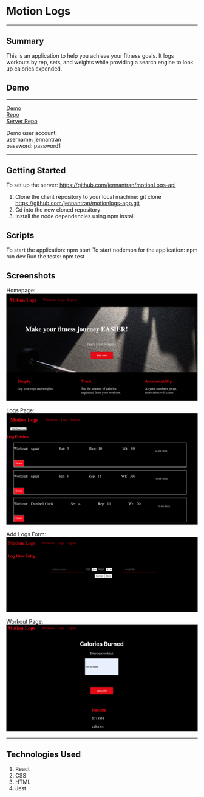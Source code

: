 Motion Logs
========
* * *

Summary
-------

This is an application to help you achieve your fitness goals. It logs workouts by rep, sets, and weights while providing a search engine to look up calories 
expended.

Demo
----
* * *

[Demo](https://motionlogs-app.vercel.app) </br>
[Repo](https://github.com/jennantran/motionlogs-app) </br>
[Server Repo](https://github.com/jennantran/motionLogs-api)

Demo user account: </br>
username: jennantran </br>
password: password1
* * *

Getting Started
---------------
To set up the server: https://github.com/jennantran/motionLogs-api
1. Clone the client repository to your local machine: git clone https://github.com/jennantran/motionlogs-app.git
2. Cd into the new cloned repository
3. Install the node dependencies using npm install

Scripts
-----------
To start the application: npm start
To start nodemon for the application: npm run dev
Run the tests: npm test

Screenshots
-----------
Homepage:
![Homepage](image/motion-homepage.png)

Logs Page:
![LogsPage](image/motion-logs.png)

Add Logs Form:
![AddLogs](image/motion-addlog.png)

Workout Page:
![WorkoutPage](image/motion-calorie.png)


* * *

Technologies Used
-----------------
1. React
2. CSS
3. HTML
4. Jest
